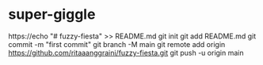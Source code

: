 # super-giggle
https://echo "# fuzzy-fiesta" >> README.md git init git add README.md git commit -m "first commit" git branch -M main git remote add origin https://github.com/ritaaanggraini/fuzzy-fiesta.git git push -u origin main
